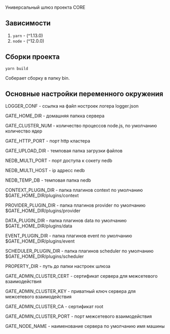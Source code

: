 Универсальный шлюз проекта CORE

## Зависимости

1. `yarn` - (^1.13.0)
2. `node` - (^12.0.0)

## Сборки проекта 

`yarn build`

Соберает сборку в папку bin.

## Основные настройки переменного окружения

LOGGER_CONF - ссылка на файл ностроек логера logger.json

GATE_HOME_DIR - домашняя папкка сервера

GATE_CLUSTER_NUM - количество процессов node.js, по умолчанию количество ядер

GATE_HTTP_PORT - порт http кластера

GATE_UPLOAD_DIR - темповая папка загрузки файлов

NEDB_MULTI_PORT - порт доступа к сокету nedb 

NEDB_MULTI_HOST - ip адресс nedb

NEDB_TEMP_DB - темповая папка nedb

CONTEXT_PLUGIN_DIR - папка плагинов context по умолчанию $GATE_HOME_DIR/plugins/context

PROVIDER_PLUGIN_DIR - папка плагинов provider по умолчанию $GATE_HOME_DIR/plugins/provider

DATA_PLUGIN_DIR - папка плагинов data по умолчанию $GATE_HOME_DIR/plugins/data

EVENT_PLUGIN_DIR - папка плагинов event по умолчанию $GATE_HOME_DIR/plugins/event

SCHEDULER_PLUGIN_DIR - папка плагинов scheduler по умолчанию $GATE_HOME_DIR/plugins/scheduler

PROPERTY_DIR - путь до папки настроек шлюза

GATE_ADMIN_CLUSTER_CERT - сертификат сервера для межсетевого взаимодействия

GATE_ADMIN_CLUSTER_KEY - приватный ключ сервера для межсетевого взаимодействия

GATE_ADMIN_CLUSTER_CA - сертификат root

GATE_ADMIN_CLUSTER_PORT - порт межсетевого взаимодействия

GATE_NODE_NAME - наименование сервера по умолчанию имя машины